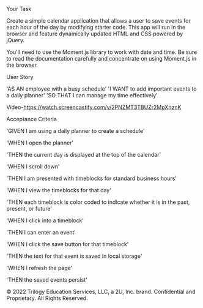 Your Task

Create a simple calendar application that allows a user to save events for each hour of the day by modifying starter code. This app will run in the browser and feature dynamically updated HTML and CSS powered by jQuery.

You'll need to use the Moment.js library to work with date and time. Be sure to read the documentation carefully and concentrate on using Moment.js in the browser.

User Story

'AS AN employee with a busy schedule'
'I WANT to add important events to a daily planner'
'SO THAT I can manage my time effectively'

Video-https://watch.screencastify.com/v/2PNZMT3TBUZr2MpXnznK


Acceptance Criteria

'GIVEN I am using a daily planner to create a schedule'

'WHEN I open the planner'

'THEN the current day is displayed at the top of the calendar'

'WHEN I scroll down'

'THEN I am presented with timeblocks for standard business hours'

'WHEN I view the timeblocks for that day'

'THEN each timeblock is color coded to indicate whether it is in the past, present, or future'

'WHEN I click into a timeblock'

'THEN I can enter an event'

'WHEN I click the save button for that timeblock'

'THEN the text for that event is saved in local storage'

'WHEN I refresh the page'

'THEN the saved events persist'


© 2022 Trilogy Education Services, LLC, a 2U, Inc. brand. Confidential and Proprietary. All Rights Reserved.
